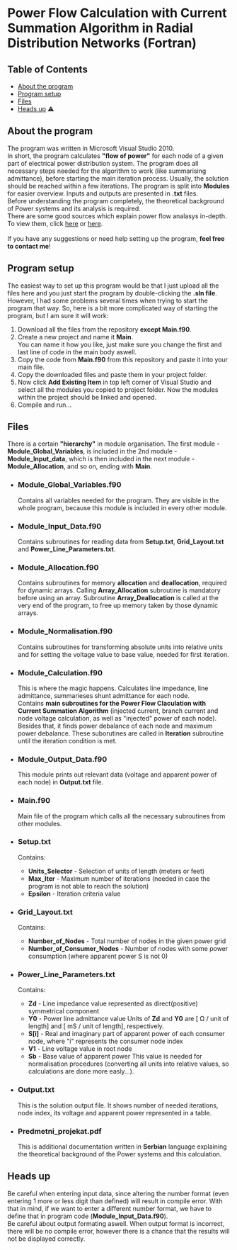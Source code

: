 # Power Flow Calculation with Current Summation Algorithm in Radial Distribution Networks (Fortran)

## Table of Contents
 * [About the program](#about-the-program)
 * [Program setup](#program-setup)
 * [Files](#files)
 * [Heads up](#heads-up) :warning:

## About the program
 The program was written in Microsoft Visual Studio 2010.\
In short, the program calculates **"flow of power"** for each node of a given part of electrical power distribution system. The program does all necessary steps needed for the algorithm to work (like summarising admittance), before starting the main iteration process. Usually, the solution should be reached within a few iterations. The program is split into **Modules** for easier overview. Inputs and outputs are presented in **.txt** files.
\
 Before understanding the program completely, the theoretical background of Power systems and its analysis is required.  
There are some good sources which explain power flow analasys in-depth. To view them, click [here](https://electrisim.com/load-flow-power-flow.html) or [here](https://www.intechopen.com/books/computational-models-in-engineering/power-flow-analysis).\
\
If you have any suggestions or need help setting up the program, **feel free to contact me**!
 
## Program setup
 The easiest way to set up this program would be that I just upload all the files here and you just start the program by double-clicking the **.sln file**.\
 However, I had some problems several times when trying to start the program that way. So, here is a bit more complicated way of starting the program, but I am sure it will work:
 1. Download all the files from the repository **except Main.f90**.
 2. Create a new project and name it **Main**.\
 You can name it how you like, just make sure you change the first and last line of code in the main body aswell.
 3. Copy the code from **Main.f90** from this repository and paste it into your main file.
 4. Copy the downloaded files and paste them in your project folder.
 5. Now click **Add Existing Item** in top left corner of Visual Studio and select all the modules you copied to project folder.
 Now the modules within the project should be linked and opened.
 6. Compile and run...
 
## Files
   There is a certain **"hierarchy"** in module organisation. The first module - **Module_Global_Variables**, is included in the 2nd module - **Module_Input_data**, which is then included in the next module - **Module_Allocation**, and so on, ending with **Main**.
  
 - ### Module_Global_Variables.f90
    Contains all variables needed for the program. They are visible in the whole program, because this module is included in every other module.
  
 - ### Module_Input_Data.f90
    Contains subroutines for reading data from **Setup.txt**, **Grid_Layout.txt** and **Power_Line_Parameters.txt**.
    
 - ### Module_Allocation.f90
    Contains subroutines for memory **allocation** and **deallocation**, required for dynamic arrays. Calling **Array_Allocation** subroutine is mandatory before using an array. Subroutine **Array_Deallocation** is called at the very end of the program, to free up memory taken by those dynamic arrays.
    
 - ### Module_Normalisation.f90
    Contains subroutines for transforming absolute units into relative units and for setting the voltage value to base value, needed for first iteration.
    
 - ### Module_Calculation.f90
    This is where the magic happens. Calculates line impedance, line admittance, summarieses shunt admittance for each node.\
    Contains **main subroutines for the Power Flow Claculation with Current Summation Algorithm** (injected current, branch current and node voltage calculation, as well as "injected" power of each node). Besides that, it finds power debalance of each node and maximum power debalance. These suborutines are called in **Iteration** subroutine until the iteration condition is met.
    
 - ### Module_Output_Data.f90
    This module prints out relevant data (voltage and apparent power of each node) in **Output.txt** file.

 - ### Main.f90
    Main file of the program which calls all the necessary subroutines from other modules.

 - ### Setup.txt
    Contains:
   - **Units_Selector** - Selection of units of length (meters or feet)
   - **Max_Iter** - Maximum number of iterations (needed in case the program is not able to reach the solution)
   - **Epsilon** - Iteration criteria value

 - ### Grid_Layout.txt
    Contains:
   - **Number_of_Nodes** - Total number of nodes in the given power grid
   - **Number_of_Consumer_Nodes** - Number of nodes with some power consumption (where apparent power S is not 0)

 - ### Power_Line_Parameters.txt
    Contains:
   - **Zd** - Line impedance value represented as direct(positive) symmetrical component
   - **Y0** - Power line admittance value
      Units of **Zd** and **Y0** are [ Ω / unit of length] and [ mS / unit of length], respectively.
   - **S[i]** - Real and imaginary part of apparent power of each consumer node, where "i" represents the consumer node index
   - **V1** - Line voltage value in root node
   - **Sb** - Base value of apparent power
      This value is needed for normalisation procedures (converting all units into relative values, so calculations are done more easly...).

 - ### Output.txt
    This is the solution output file. It shows number of needed iterations, node index, its voltage and apparent power represented in a table.
    
 - ### Predmetni_projekat.pdf
    This is additional documentation written in **Serbian** language explaining the theoretical background of the Power systems and this calculation.

## Heads up
 Be careful when entering input data, since altering the number format (even entering 1 more or less digit than defined) will result in compile error. With that in mind, if we want to enter a different number format, we have to define that in program code (**Module_Input_Data.f90**).\
Be careful about output formating aswell. When output format is incorrect, there will be no compile error, however there is a chance that the results will not be displayed correctly.
 
 
